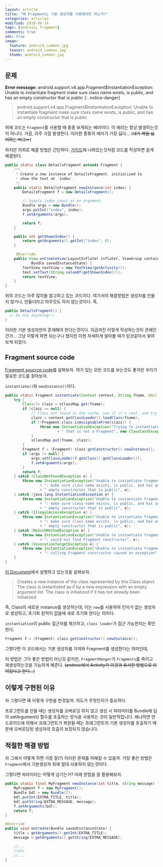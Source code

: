 ```yaml
---
layout: article
title: "왜 Fragment는 기본 생성자를 사용해야만 하는가?"
categories: articles
modified: 2018-08-14
tags: [android, fragment]
comments: true
ads: true
image:
  feature: android_common.jpg
  teaser: android_common.jpg
  thumb: android_common.jpg
---
```


## 문제

**Error message:** android.support.v4.app.Fragment$InstantiationException: Unable to instantiate fragment 
make sure class name exists, is public, and has an empty constructor that is public
{: .notice-danger}

> android.support.v4.app.Fragment$InstantiationException: Unable to instantiate fragment 
> make sure class name exists, is public, and has an empty constructor that is public

위에 코드는 `Fragment`를 사용할 때 종종 보게되는 에러이다. 
이 에러는 항상 발생하는것이 아니다. 가끔, 아주 가끔 발생한다. 이러한 종류의 에러가 가장 싫다... (~~내가 제일 싫어하는 버그ㅠ~~)

하지만 의외로 해결 방법은 간단하다. 
[가이드](https://developer.android.com/reference/android/app/Fragment.html)에 나와있는것처럼 코드를 작성하면 쉽게 해결된다.

``` java
public static class DetailsFragment extends Fragment {
    /**
     * Create a new instance of DetailsFragment, initialized to
     * show the text at 'index'.
     */
    public static DetailsFragment newInstance(int index) {
        DetailsFragment f = new DetailsFragment();

        // Supply index input as an argument.
        Bundle args = new Bundle();
        args.putInt("index", index);
        f.setArguments(args);

        return f;
    }

    public int getShownIndex() {
        return getArguments().getInt("index", 0);
    }

     @Override
    public View onCreateView(LayoutInflater inflater, ViewGroup container,
            Bundle savedInstanceState) {
        TextView textView = new TextView(getActivity());
        text.setText(String.valueOf(getShownIndex()));
        return textView;
    }   
}
```

위의 코드는 아주 많이들 참고하고 있는 코드이다. 여기서의 해결방법은 생성자를 만들지 않거나, 만들더라고 아무짓도 하지 않는것이다. 
즉, 

``` java
public DetailsFragment() {
  // Do not anything!!!
}
```

이러한 기본 생성자만이 존재해야 한다는것이다.
지금까진 이렇게 작성하는것이 관래인건가... 그냥 이렇게 하면 되는구나 했지만 이젠 자세하게 알아볼 때가 된것같아서 찾아보게 되었다.

## Fragment source code

[Fragment soucrce code](https://android.googlesource.com/platform/frameworks/base/+/master/core/java/android/app/Fragment.java)를 살펴보자.
여기 있는 모든 코드를 보는것도 좋지만 우리가 필요한 코드를 찾아보자.

`instantiate()`와 `newInstance()`이다.

```java
public static Fragment instantiate(Context context, String fname, @Nullable Bundle args) {
    try {
        Class<?> clazz = sClassMap.get(fname);
        if (clazz == null) {
            // Class not found in the cache, see if it's real, and try to add it
            clazz = context.getClassLoader().loadClass(fname);
            if (!Fragment.class.isAssignableFrom(clazz)) {
                throw new InstantiationException("Trying to instantiate a class " + fname
                        + " that is not a Fragment", new ClassCastException());
            }
            sClassMap.put(fname, clazz);
        }
        Fragment f = (Fragment) clazz.getConstructor().newInstance();
        if (args != null) {
            args.setClassLoader(f.getClass().getClassLoader());
            f.setArguments(args);
        }
        return f;
    } catch (ClassNotFoundException e) {
        throw new InstantiationException("Unable to instantiate fragment " + fname
                + ": make sure class name exists, is public, and has an"
                + " empty constructor that is public", e);
    } catch (java.lang.InstantiationException e) {
        throw new InstantiationException("Unable to instantiate fragment " + fname
                + ": make sure class name exists, is public, and has an"
                + " empty constructor that is public", e);
    } catch (IllegalAccessException e) {
        throw new InstantiationException("Unable to instantiate fragment " + fname
                + ": make sure class name exists, is public, and has an"
                + " empty constructor that is public", e);
    } catch (NoSuchMethodException e) {
        throw new InstantiationException("Unable to instantiate fragment " + fname
                + ": could not find Fragment constructor", e);
    } catch (InvocationTargetException e) {
        throw new InstantiationException("Unable to instantiate fragment " + fname
                + ": calling Fragment constructor caused an exception", e);
    }
}
```

[이 Document](https://docs.oracle.com/javase/6/docs/api/java/lang/Class.html#newInstance())에서 설명하고 있는것을 살펴보자.

> Creates a new instance of the class represented by this Class object. The class is instantiated as if by a new expression with an empty argument list. The class is initialized if it has not already been initialized.

즉, Class의 새로운 instance를 생성하는데, 이는 `new`를 사용하여 인자가 없는 생성자로 생성하고, 초기화 된적이 없을때 새로 초기화 한다는 의미다.

`instantiation`이 public 접근자를 체크하고, `class loader`가 접근 가능한지는 확인한다.

```java
Fragment f = (Fragment) clazz.getConstructor().newInstance();
```

그렇다면 이 코드에서는 기본 생성자를 가져와 Fragment를 생성한다는 의미인데, 

이 방법은 그닥 좋은 방법이 아닌것 같지만, `FragmentManger`가 `Fragments`를 죽이고 재생성하는것을 가능하게 해준다.
~~(androic에서 Activity가 이것과 유사한 방법으로 되어있다고 한다...)~~


## 이렇게 구현된 이유

자 그렇다면 왜 이렇게 구현을 한것일까. 의도가 무엇인지가 중요하다.

프로그먼트를 만들 때는 생성자를 오버로딩 하지 않고 생성 시 파라미터를 Bundle에 담아 setArgument() 함수를 호출하는 방식을 사용하는 것이 일반적입니다. 왜냐하면 안드로이드에 의해서 프래그먼트가 복원될 때는 프래그먼트의 기본 생성자를 호출하기 때문에 오버로딩된 생성자의 호출이 보장되지 않습니다.

## 적절한 해결 방법

자 그래서 어떻게 하면 가장 잘(?) 이러한 문제를 피해갈 수 있을까. 
가장 좋은 방법은 `Fragment`에서 기본생성자 외에 절대 사용하지 않는것이다.

그렇다면 파라미터는 어떻게 넘기는가?
아래 방법을 잘 활용해보자.

```java
public static final MyFragment newInstance(int title, String message) {
    MyFragment f = new MyFragment();
    Bundle bdl = new Bundle(2);
    bdl.putInt(EXTRA_TITLE, title);
    bdl.putString(EXTRA_MESSAGE, message);
    f.setArguments(bdl);
    return f;
}

@Override
public void onCreate(Bundle savedInstanceState) {
    title = getArguments().getInt(EXTRA_TITLE);
    message = getArguments().getString(EXTRA_MESSAGE);

    //...
    //etc
    //...
}
```


<!-- 

######################### https://stackoverflow.com/a/25984130/5949460

is empty constructor really required?

Yes.

Why does it work when orientation does not change?

Because Android is not trying to recreate your fragments.

Why does it fail when orientation is changed?

Because Android is recreating your fragments.

When a configuration change occurs (e.g., orientation change), by default Android destroys and recreates your activity, and also destroys and recreates the fragments in that activity. The "recreates the fragments" part is why you need the zero-argument public constructor on your fragments. It is also used in other cases, such as with a FragmentStatePagerAdapter.

Or, to quote the documentation:

All subclasses of Fragment must include a public empty constructor. The framework will often re-instantiate a fragment class when needed, in particular during state restore, and needs to be able to find this constructor to instantiate it. If the empty constructor is not available, a runtime exception will occur in some cases during state restore.
-->